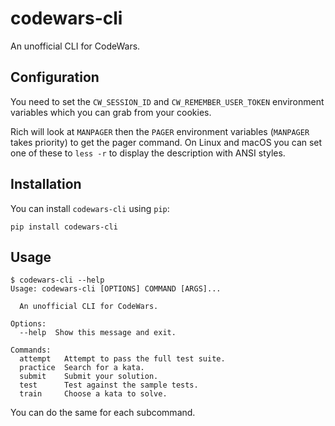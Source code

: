 # codewars-cli
An unofficial CLI for CodeWars.

## Configuration
You need to set the `CW_SESSION_ID` and `CW_REMEMBER_USER_TOKEN` environment variables which you can grab from your cookies.

Rich will look at `MANPAGER` then the `PAGER` environment variables (`MANPAGER` takes priority) to get the pager command. On Linux and macOS you can set one of these to `less -r` to display the description with ANSI styles.

## Installation
You can install `codewars-cli` using `pip`:
```
pip install codewars-cli
```

## Usage
```
$ codewars-cli --help
Usage: codewars-cli [OPTIONS] COMMAND [ARGS]...

  An unofficial CLI for CodeWars.

Options:
  --help  Show this message and exit.

Commands:
  attempt   Attempt to pass the full test suite.
  practice  Search for a kata.
  submit    Submit your solution.
  test      Test against the sample tests.
  train     Choose a kata to solve.
```
You can do the same for each subcommand.
